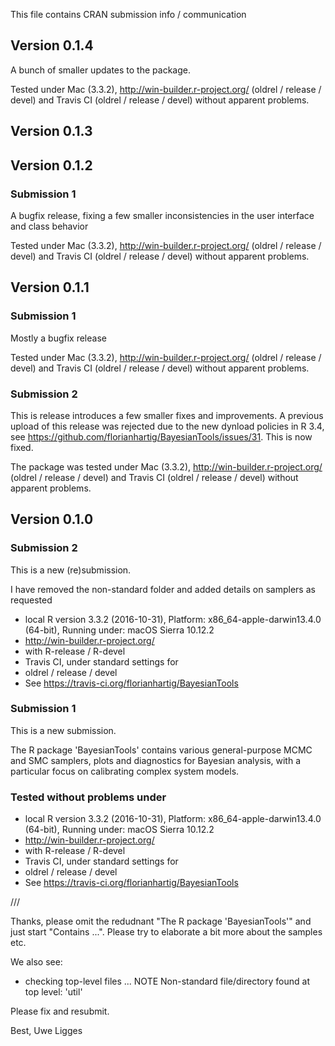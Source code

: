 This file contains CRAN submission info / communication


## Version 0.1.4

A bunch of smaller updates to the package. 

Tested under Mac (3.3.2), http://win-builder.r-project.org/ (oldrel / release / devel) and Travis CI  (oldrel / release / devel) without apparent problems.

## Version 0.1.3



## Version 0.1.2

### Submission 1

A bugfix release, fixing a few smaller inconsistencies in the user interface and class behavior

Tested under Mac (3.3.2), http://win-builder.r-project.org/ (oldrel / release / devel) and Travis CI  (oldrel / release / devel) without apparent problems.

## Version 0.1.1

### Submission 1

Mostly a bugfix release

Tested under Mac (3.3.2), http://win-builder.r-project.org/ (oldrel / release / devel) and Travis CI  (oldrel / release / devel) without apparent problems.

### Submission 2

This is release introduces a few smaller fixes and improvements. A previous upload of this release was rejected due to the new dynload policies in R 3.4, see https://github.com/florianhartig/BayesianTools/issues/31. This is now fixed. 

The package was tested under Mac (3.3.2), http://win-builder.r-project.org/ (oldrel / release / devel) and Travis CI  (oldrel / release / devel) without apparent problems.

## Version 0.1.0

### Submission 2


This is a new (re)submission. 

I have removed the non-standard folder and added details on samplers as requested

* local R version 3.3.2 (2016-10-31), Platform: x86_64-apple-darwin13.4.0 (64-bit), Running under: macOS Sierra 10.12.2
* http://win-builder.r-project.org/
 * with R-release / R-devel
* Travis CI, under standard settings for
 * oldrel / release / devel
 * See https://travis-ci.org/florianhartig/BayesianTools

### Submission 1

This is a new submission. 

The R package 'BayesianTools' contains various general-purpose MCMC and SMC samplers, plots and diagnostics for Bayesian analysis, with a particular focus on calibrating complex system models.

### Tested without problems under

* local R version 3.3.2 (2016-10-31), Platform: x86_64-apple-darwin13.4.0 (64-bit), Running under: macOS Sierra 10.12.2
* http://win-builder.r-project.org/
 * with R-release / R-devel
* Travis CI, under standard settings for
 * oldrel / release / devel
 * See https://travis-ci.org/florianhartig/BayesianTools
 
 ///
 
 Thanks,
please omit the redudnant "The R package 'BayesianTools'" and just start "Contains ...". Please try to elaborate a bit more about the samples etc.

We also see:

* checking top-level files ... NOTE
Non-standard file/directory found at top level:
  'util'

Please fix and resubmit.

Best,
Uwe Ligges


